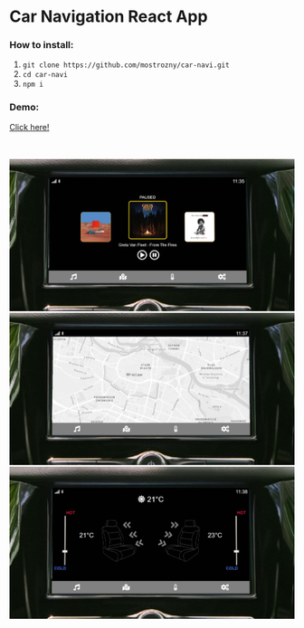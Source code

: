 # Car Navigation React App

### How to install:
1. `git clone https://github.com/mostrozny/car-navi.git`
2. `cd car-navi`
3. `npm i`

### Demo:
 [Click here!](https://mostrozny.github.io/car-navi/build/ "Car Navigation")

<p align="center">
  <br /><br />
  <img src="https://raw.githubusercontent.com/mostrozny/car-navi/master/images/naviimg1.jpg" alt="text" width="600" />
  <br />
  <img src="https://raw.githubusercontent.com/mostrozny/car-navi/master/images/naviimg2.jpg" alt="text" width="600" />  
  <br />
  <img src="https://raw.githubusercontent.com/mostrozny/car-navi/master/images/naviimg3.jpg" alt="text" width="600" /> 
</p>
